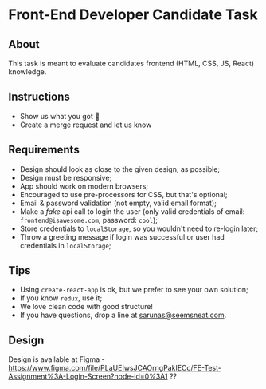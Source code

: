 # Front-End Developer Candidate Task

## About

This task is meant to evaluate candidates frontend (HTML, CSS, JS, React) knowledge.

## Instructions

- Show us what you got 💪
- Create a merge request and let us know

## Requirements

- Design should look as close to the given design, as possible;
- Design must be responsive;
- App should work on modern browsers;
- Encouraged to use pre-processors for CSS, but that's optional;
- Email & password validation (not empty, valid email format);
- Make a _fake_ api call to login the user (only valid credentials of email: `frontend@isawesome.com`, password: `cool`);
- Store credentials to `localStorage`, so you wouldn't need to re-login later;
- Throw a greeting message if login was successful or user had credentials in `localStorage`;

## Tips

- Using `create-react-app` is ok, but we prefer to see your own solution;
- If you know `redux`, use it;
- We love clean code with good structure!
- If you have questions, drop a line at sarunas@seemsneat.com.

## Design

Design is available at Figma - https://www.figma.com/file/PLaUEIwsJCAOrngPakIECc/FE-Test-Assignment%3A-Login-Screen?node-id=0%3A1
??
